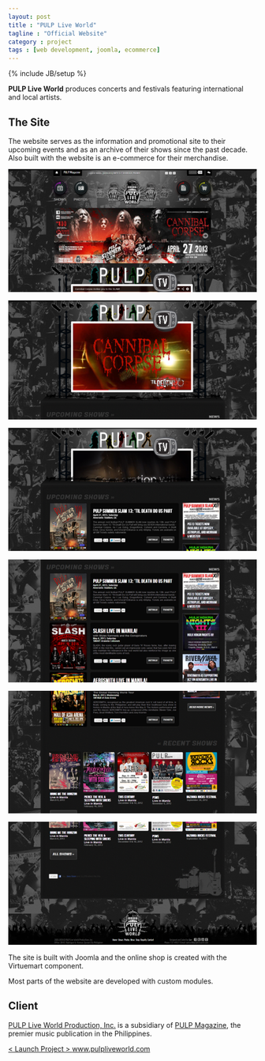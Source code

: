 ```yaml
---
layout: post
title : "PULP Live World"
tagline : "Official Website"
category : project
tags : [web development, joomla, ecommerce]
---
```

{% include JB/setup %}

**PULP Live World** produces concerts and festivals featuring international and local artists.

## The Site

The website serves as the information and promotional site to their upcoming events and as an archive of their shows since the past decade. Also built with the website is an e-commerce for their merchandise.

![PULP Live World](/assets/images/projects/2012/pulp-live-world-1.jpg)

![PULP Live World](/assets/images/projects/2012/pulp-live-world-2.jpg)

![PULP Live World](/assets/images/projects/2012/pulp-live-world-3.jpg)

![PULP Live World](/assets/images/projects/2012/pulp-live-world-4.jpg)

![PULP Live World](/assets/images/projects/2012/pulp-live-world-5.jpg)

![PULP Live World](/assets/images/projects/2012/pulp-live-world-6.jpg)

The site is built with Joomla and the online shop is created with the Virtuemart component.

Most parts of the website are developed with custom modules.

## Client

[PULP Live World Production, Inc.](/project/pulp-live-world) is a subsidiary of [PULP Magazine](/project/pulp-magazine-live), the premier music publication in the Philippines.

<div class="launch-website">
<a href="http://www.pulpliveworld.com" target="_blank">
&lt; Launch Project &gt; 
<span>www.pulpliveworld.com</span>
</a>
</div>

<br />
<br />